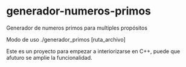 # generador-numeros-primos
Generador de numeros primos para multiples propósitos

Modo de uso
./generador_primos [ruta_archivo]

Este es un proyecto para empezar a interiorizarse en C++, puede que afuturo se amplie la funcionalidad.
